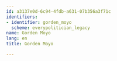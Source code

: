 ```yaml
---
id: a3137e0d-6c94-4fdb-a631-07b356a3f71c
identifiers:
- identifier: gorden_moyo
  scheme: everypolitician_legacy
name: Gorden Moyo
lang: en
title: Gorden Moyo

---
```

